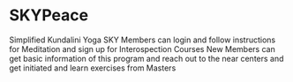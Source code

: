 SKYPeace
========

Simplified Kundalini Yoga
SKY Members can login and follow instructions for Meditation and sign up for Interospection Courses
New Members can get basic information of this program and reach out to the near centers and get initiated and learn exercises from Masters
